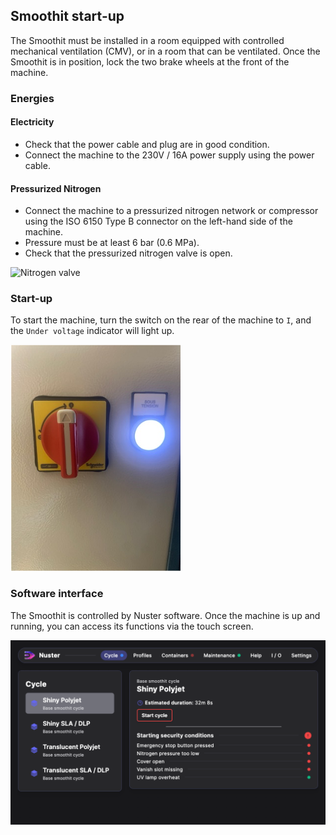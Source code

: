 ## Smoothit start-up

The Smoothit must be installed in a room equipped with controlled mechanical ventilation (CMV), or in a room that can be ventilated.
Once the Smoothit is in position, lock the two brake wheels at the front of the machine.

### Energies

#### Electricity

- Check that the power cable and plug are in good condition.
- Connect the machine to the 230V / 16A power supply using the power cable.

#### Pressurized Nitrogen

- Connect the machine to a pressurized nitrogen network or compressor using the ISO 6150 Type B connector on the left-hand side of the machine.
- Pressure must be at least 6 bar (0.6 MPa).
- Check that the pressurized nitrogen valve is open.

![Nitrogen valve](nitrogen.png)

### Start-up

To start the machine, turn the switch on the rear of the machine to `I`, and the `Under voltage` indicator will light up.

![Sectionneur](sectionneur.png)

### Software interface

The Smoothit is controlled by Nuster software.
Once the machine is up and running, you can access its functions via the touch screen.

![Menu Home](home.png)
